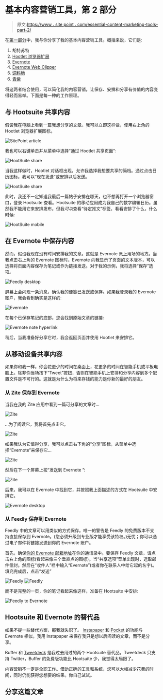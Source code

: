 # 基本内容营销工具，第 2 部分

> 原文:[https://www . site point . com/essential-content-marketing-tools-part-2/](https://www.sitepoint.com/essential-content-marketing-tools-part-2/)

在[第一部分](https://www.sitepoint.com/essential-content-marketing-tools-part-1/)中，我与你分享了我的基本内容营销工具。概括来说，它们是:

1.  胡特苏特
2.  [Hootlet 浏览器扩展](https://hootsuite.com/features/extensions/hootlet)
3.  [Evernote](http://evernote.com)
4.  [Evernote Web Clipper](http://evernote.com/webclipper/)
5.  [饲料地](http://feedly.com/)
6.  [青紫](http://zite.com/)

将这两者结合使用，可以简化我的内容营销，让保存、安排和分享有价值的内容变得轻而易举。下面是每一种的工作原理。

## 与 Hootsuite 共享内容

假设我在电脑上看到一篇我想分享的文章。我可以立即这样做，使用右上角的 Hootlet 浏览器扩展图标。

![SitePoint article](../Images/885358856fdbd6a8c5ceb084374a8a88.png)

我也可以右键单击并从菜单中选择“通过 Hootlet 共享页面”:

![HootSuite share](../Images/f70f00dc8e9954a380702097fdab03b9.png)

当我这样做时，Hootlet 对话框出现，允许我选择我想要共享的简档。通过点击日历图标，我可以“现在发送”或安排以后发送。

![HootSuite share](../Images/06dd31de4d5f86e88e5ee388ed44ade3.png)

此时，我还不一定知道我最后一篇帖子安排在哪天，也不想再打开一个浏览器窗口，登录 Hootsuite 查看。Hootsuite 的移动应用成为我自己的数字编辑日历。虽然我不能用它来安排发布，但我*可以*查看“待定推文”标签，看看安排了什么，什么时候:

![HootSuite mobile](../Images/0635eabb6e980b2438b97713b19aa94b.png)

## 在 Evernote 中保存内容

然而，假设我现在没有时间安排我的文章。这就是 Evernote 派上用场的地方。当我点击右上角的 Evernote 图标时，Evernote 向我显示了页面的文本版本，可以选择将页面内容保存为笔记或作为链接发送。对于我的示例，我将选择“保存”选项。

![Feedly desktop](../Images/2a6f81696d764c3f3673581580fa6dec.png)

屏幕上会闪现一条消息，确认我的便笺已发送或保存。如果我登录我的 Evernote 账户，我会看到确实是这样的:

![Evernote](../Images/f5981c87cdf5c9fa370ad038d1f5d378.png)

在每个已保存笔记的底部，您会找到原始文章的链接:

![Evernote note hyperlink](../Images/e4725be6c1b43eba12495c0abe85d98b.png)

稍后，当我准备好分享它时，我会返回页面并使用 Hootlet 来安排它。

## 从移动设备共享内容

如果你和我一样，你会花更少的时间在桌面上，花更多的时间在智能手机或平板电脑上。除非你当场按下“Tweet”按钮，否则在智能手机上安排和分享内容到多个配置文件是不可行的。这就是为什么为将来存钱的能力是你新的最好的朋友。

### 从 Zite 保存到 Evernote

当我在我的 Zite 应用中看到一篇可分享的文章时…

![Zite](../Images/e54f0acf6e170d8b58cd612d6e594427.png)

…为了阅读它，我将首先点击它。

![Zite](../Images/7a6e54cb319aee35dd1f9549591aed44.png)

如果我认为它值得分享，我可以点击右下角的“分享”图标，从菜单中选择“Evernote”来保存它…

![Zite](../Images/6de4a33af651103e079752812b1ade33.png)

然后在下一个屏幕上按“发送到 Evernote ”:

![Zite](../Images/d76f538e5971a58c7f2a3449b903597e.png)

后来，我可以在 Evernote 中找到它，并按照我上面描述的方式在 Hootsuite 中安排它。

![Evernote desktop](../Images/384feff92429fddb8ed264deb4d76f4a.png)

### 从 Feedly 保存到 Evernote

Feedly 中的文章可以用类似的方式保存。唯一的警告是 Feedly 的免费版本不支持直接保存到 Evernote。(您必须升级到专业版才能享受该特权。)无忧；你可以通过电子邮件将链接发送到你的 Evernote 账户。

首先，确保[你的 Evernote 邮箱地址](http://blog.evernote.com/blog/2010/03/16/emailing-into-evernote-just-got-better/)在你的通讯录中。要保存 Feedly 文章，请点击右上角的图标(看起来像三个垂直点的图标)。当“共享选项”菜单出现时，选取邮件信封。然后在“收件人”栏中输入“Evernote”(或者你在联系人中给它起的名字)。填充完成后，点击“发送”

![Feedly](../Images/07785e5104c375638a39dc6d7bf1a9b9.png) ![Feedly](../Images/6628aae5f0ae1ffbdec7a51a3cea534b.png)

而不是完整的一页，你的笔记看起来像这样，准备在 Hootsuite 中安排:

![Feedly to Evernote](../Images/ffbafd175863d499bd8864d21491d0a0.png)

## Hootsuite 和 Evernote 的替代品

如果不提一些替代方案，那我就失职了。 [Instapaper](http://www.instapaper.com) 和 [Pocket](http://getpocket.com) 的功能与 Evernote 相似。我用 Instapaper 来保存我只是想以后阅读的文章，而不是分享。

Buffer 和 [Tweetdeck](http://tweetdeck.com) 是我过去用过的两个 Hootsuite 替代品。Tweetdeck 只支持 Twitter，Buffer 的免费版功能比 Hootsuite 少，我觉得太局限了。

内容营销不一定是全职工作。借助正确的工具和系统，您可以大幅减少花费的时间，同时仍能获得您想要的结果。你自己试试。

## 分享这篇文章